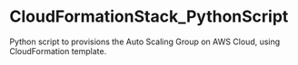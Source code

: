 # CloudFormationStack_PythonScript
Python script to provisions the Auto Scaling Group on AWS Cloud, using CloudFormation template.
